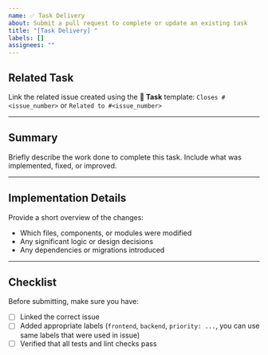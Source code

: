 ```yaml
---
name: ✅ Task Delivery
about: Submit a pull request to complete or update an existing task
title: "[Task Delivery] "
labels: []
assignees: ""
---
```


## Related Task

Link the related issue created using the **🧩 Task** template:
`Closes #<issue_number>` or `Related to #<issue_number>`

---

## Summary

Briefly describe the work done to complete this task.
Include what was implemented, fixed, or improved.

---

## Implementation Details

Provide a short overview of the changes:

* Which files, components, or modules were modified
* Any significant logic or design decisions
* Any dependencies or migrations introduced

---

## Checklist

Before submitting, make sure you have:

* [ ] Linked the correct issue
* [ ] Added appropriate labels (`frontend`, `backend`, `priority: ...`, you can use same labels that were used in issue) 
* [ ] Verified that all tests and lint checks pass

